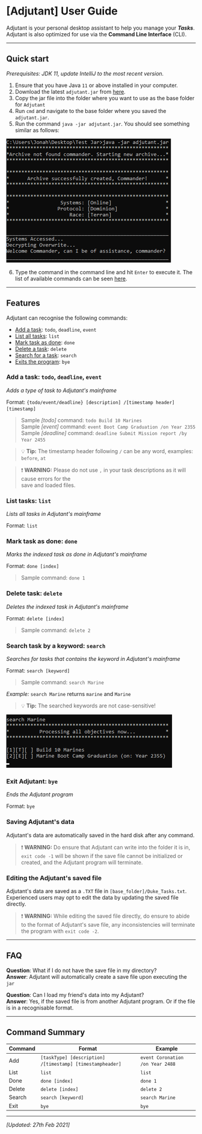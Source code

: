 # [Adjutant] User Guide

Adjutant is your personal desktop assistant to help you manage your **_Tasks_**.
Adjutant is also optimized for use via the **Command Line Interface** (CLI). 

---

## Quick start
_Prerequisites: JDK 11, update IntelliJ to the most recent version._
1. Ensure that you have Java `11` or above installed in your computer.
2. Download the latest `adjutant.jar` from [here](https://github.com/jonahtwl/ip/releases/download/v0.2/adjutant.jar).
3. Copy the jar file into the folder where you want to use as the base folder for `Adjutant`
4. Run `cmd` and navigate to the base folder where you saved the `adjutant.jar`.
5. Run the command `java -jar adjutant.jar`. You should see something similar as follows:


![startScreen.png](startScreen.png)

6. Type the command in the command line and hit `Enter` to execute it. The list of
available commands can be seen [here](#features).

---

## Features 
Adjutant can recognise the following commands:
* [Add a task](#add-a-task-todo-deadline-event): `todo`, `deadline`, `event`
* [List all tasks](#list-tasks-list): `list`
* [Mark task as done](#mark-task-as-done-done): `done`
* [Delete a task](#delete-task-delete): `delete`
* [Search for a task](#search-task-by-a-keyword-search): `search`
* [Exits the program](#exit-adjutant-bye): `bye`

### Add a task: `todo`, `deadline`, `event`
_Adds a type of task to Adjutant's mainframe_

Format: `{todo/event/deadline} [description] /[timestamp header] [timestamp]`
> Sample _[todo]_ command: `todo Build 10 Marines`
> <br> Sample _[event]_ command: `event Boot Camp Graduation /on Year 2355`
> <br> Sample _[deadline]_ command: `deadline Submit Mission report /by Year 2455`

> 💡 **Tip:** The timestamp header following `/` can be 
any word, examples: `before`, `at`

> ❗ **WARNING:** Please do not use `,` in your task descriptions as it will cause errors for
> the <br> save and loaded files. 

### List tasks: `list`
_Lists all tasks in Adjutant's mainframe_

Format: `list`

### Mark task as done: `done`
_Marks the indexed task as done in Adjutant's mainframe_

Format: `done [index]`
> Sample command: `done 1`

### Delete task: `delete`
_Deletes the indexed task in Adjutant's mainframe_

Format: `delete [index]`
> Sample command: `delete 2`

### Search task by a keyword: `search`
_Searches for tasks that contains the keyword in Adjutant's mainframe_

Format: `search [keyword]`
> Sample command: `search Marine`

_Example:_
`search Marine` returns `marine` and `Marine`
> 💡 **Tip:** The searched keywords are not case-sensitive!

![search.png](search.png)

### Exit Adjutant: `bye`
_Ends the Adjutant program_

Format: `bye`

### Saving Adjutant's data
Adjutant's data are automatically saved in the hard disk after any command.
> ❗ **WARNING:** Do ensure that Adjutant can write into the folder it is in,
> `exit code -1` will be shown if the save file cannot be initialized or created,
> and the Adjutant program will terminate.

### Editing the Adjutant's saved file
Adjutant's data are saved as a `.TXT` file in `[base_folder]/Duke_Tasks.txt`.
Experienced users may opt to edit the data by updating the saved file directly.
> ❗ **WARNING:** While editing the saved file directly, do ensure to abide to the
> format of Adjutant's save file, any inconsistencies will terminate the program with
> `exit code -2`.

---

## FAQ
**Question**: What if I do not have the save file in my directory?
<br>**Answer**: Adjutant will automatically create a save file upon executing the `jar`

**Question**: Can I load my friend's data into my Adjutant? 
<br>**Answer**: Yes, if the saved file is from another Adjutant program.
Or if the file is in a recognisable format.

---

## Command Summary

Command | Format | Example
--- | --- | ---
Add | `[taskType] [description] /[timestamp] [timestampheader]` | `event Coronation /on Year 2488`
List | `list` | `list`
Done | `done [index]` | `done 1`
Delete | `delete [index]` | `delete 2`
Search | `search [keyword]` | `search Marine`
Exit | `bye` | `bye`

---
_[Updated: 27th Feb 2021]_

